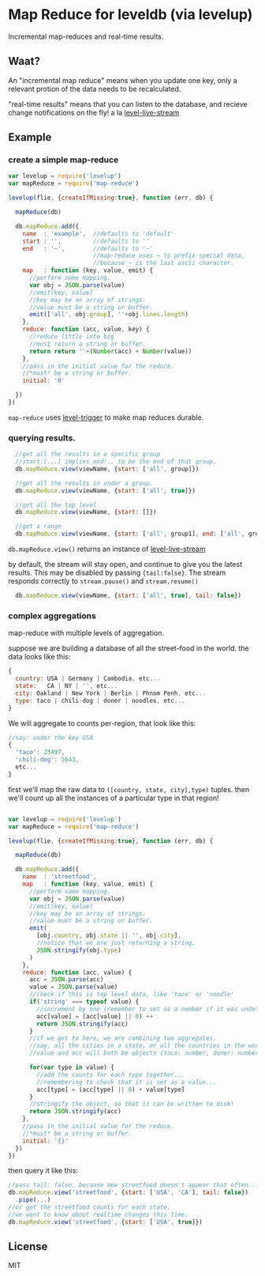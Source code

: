 # Map Reduce for leveldb (via levelup)

Incremental map-reduces and real-time results.

## Waat?

An "incremental map reduce" means when you update one key,
only a relevant protion of the data needs to be recalculated.

"real-time results" means that you can listen to the database,
and recieve change notifications on the fly! a la 
[level-live-stream](https://github.com/dominictarr/level-live-stream)

## Example

### create a simple map-reduce

``` js
var levelup = require('levelup')
var mapReduce = require('map-reduce')

levelup(flie, {createIfMissing:true}, function (err, db) {

  mapReduce(db)

  db.mapReduce.add({
    name  : 'example',  //defaults to 'default'
    start : '',         //defaults to ''
    end   : '~',        //defaults to '~' 
                        //map-reduce uses ~ to prefix special data, 
                        //because ~ is the last ascii character.
    map   : function (key, value, emit) {
      //perform some mapping.
      var obj = JSON.parse(value)
      //emit(key, value)
      //key may be an array of strings. 
      //value must be a string or buffer.
      emit(['all', obj.group], ''+obj.lines.length)
    },
    reduce: function (acc, value, key) {
      //reduce little into big
      //must return a string or buffer.
      return return ''+(Number(acc) + Number(value))
    },
    //pass in the initial value for the reduce.
    //*must* be a string or buffer.
    initial: '0'

  })
})

```

`map-reduce` uses [level-trigger](https://github.com/dominictarr/level-trigger) to make map reduces durable.

### querying results.

``` js
  //get all the results in a specific group
  //start:[...] implies end:.. to be the end of that group.
  db.mapReduce.view(viewName, {start: ['all', group]}) 

  //get all the results in under a group.
  db.mapReduce.view(viewName, {start: ['all', true]}) 

  //get all the top level 
  db.mapReduce.view(viewName, {start: []}) 

  //get a range
  db.mapReduce.view(viewName, {start: ['all', group1], end: ['all', groupN]}) 

```

`db.mapReduce.view()` returns an instance of 
[level-live-stream](https://github.com/dominictarr/level-live-stream)

by default, the stream will stay open, and continue to give you the latest results.
This may be disabled by passing `{tail:false}`. 
The stream responds correctly to `stream.pause()` and `stream.resume()`

``` js
  db.mapReduce.view(viewName, {start: ['all', true], tail: false}) 
```

### complex aggregations

map-reduce with multiple levels of aggregation.

suppose we are building a database of all the street-food in the world.
the data looks like this:

``` js
{
  country: USA | Germany | Cambodia, etc...
  state:   CA | NY | '', etc...
  city: Oakland | New York | Berlin | Phnom Penh, etc...
  type: taco | chili-dog | doner | noodles, etc...
}
```

We will aggregate to counts per-region, that look like this:

``` js
//say: under the key USA
{
  'taco': 23497,
  'chili-dog': 5643,
  etc...
}
```

first we'll map the raw data to `([country, state, city],type)` tuples.
then we'll count up all the instances of a particular type in that region!

``` js

var levelup = require('levelup')
var mapReduce = require('map-reduce')

levelup(flie, {createIfMissing:true}, function (err, db) {

  mapReduce(db)

  db.mapReduce.add({
    name  : 'streetfood',
    map   : function (key, value, emit) {
      //perform some mapping.
      var obj = JSON.parse(value)
      //emit(key, value)
      //key may be an array of strings. 
      //value must be a string or buffer.
      emit(
        [obj.country, obj.state || '', obj.city],
        //notice that we are just returning a string.
        JSON.stringify(obj.type)
      )
    },
    reduce: function (acc, value) {
      acc = JSON.parse(acc)
      value = JSON.parse(value)
      //check if this is top level data, like 'taco' or 'noodle'
      if('string' === typeof value) {
        //increment by one (remember to set as a number if it was undefined)
        acc[value] = (acc[value] || 0) ++
        return JSON.stringify(acc)
      }
      //if we get to here, we are combining two aggregates.
      //say, all the cities in a state, or all the countries in the world.
      //value and acc will both be objects {taco: number, doner: number2, etc...}

      for(var type in value) {
        //add the counts for each type together...
        //remembering to check that it is set as a value...
        acc[type] = (acc[type] || 0) + value[type]
      }
      //stringify the object, so that it can be written to disk!
      return JSON.stringify(acc)
    },
    //pass in the initial value for the reduce.
    //*must* be a string or buffer.
    initial: '{}'
  })
})
```

then query it like this:

``` js
//pass tail: false, because new streetfood doesn't appear that often...
db.mapReduce.view('streetfood', {start: ['USA', 'CA'], tail: false})
  .pipe(...)
//or get the streetfood counts for each state. 
//we want to know about realtime changes this time.
db.mapReduce.view('streetfood', {start: ['USA', true]})

```

## License

MIT
